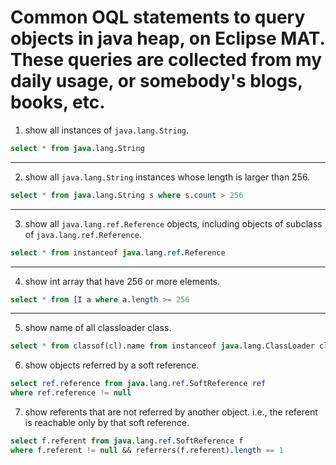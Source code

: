 Common OQL statements to query objects in java heap, on Eclipse MAT. These queries are collected from my daily usage, or somebody's blogs, books, etc.
===
1. show all instances of `java.lang.String`.
```sql
select * from java.lang.String
```
---
2. show all `java.lang.String` instances whose length is larger than 256.
```sql
select * from java.lang.String s where s.count > 256
```
---
3. show all `java.lang.ref.Reference` objects, including objects of subclass of `java.lang.ref.Reference`.
```sql
select * from instanceof java.lang.ref.Reference
```
---
4. show int array that have 256 or more elements.
```sql
select * from [I a where a.length >= 256
```
---
5. show name of all classloader class.
```sql 
select * from classof(cl).name from instanceof java.lang.ClassLoader cl
```
6. show objects referred by a soft reference.
```sql
select ref.reference from java.lang.ref.SoftReference ref 
where ref.reference != null
```
7. show referents that are not referred by another object. i.e., the referent is reachable only by that soft reference. 
```sql
select f.referent from java.lang.ref.SoftReference f 
where f.referent != null && referrers(f.referent).length == 1
```